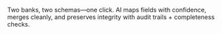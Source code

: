 Two banks, two schemas—one click. AI maps fields with confidence, merges cleanly, and preserves integrity with audit trails + completeness checks. 
